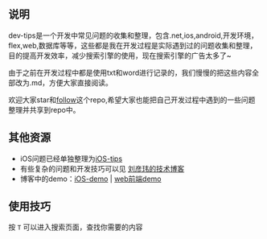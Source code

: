 ## 说明
dev-tips是一个开发中常见问题的收集和整理，包含.net,ios,android,开发环境，flex,web,数据库等等，这些都是我在开发过程是实际遇到过的问题收集和整理，目的提高开发效率，减少搜索引擎的使用，现在搜索引擎的广告太多了~

由于之前在开发过程中都是使用txt和word进行记录的，我们慢慢的把这些内容全部改为.md，方便大家直接阅读。

欢迎大家star和[follow](https://github.com/coolnameismy)这个repo,希望大家也能把自己开发过程中遇到的一些问题整理并共享到repo中。

##  其他资源

-  iOS问题已经单独整理为[iOS-tips](https://github.com/coolnameismy/ios-tips) 
-  有些复杂的问题和开发技巧可以见 [刘彦玮的技术博客](http://liuyanwei.jumppo.com/)
-  博客中的demo：[iOS-demo](https://github.com/coolnameismy/demo) | [web前端demo](https://github.com/coolnameismy/demo-web)

## 使用技巧

按 ````T```` 可以进入搜索页面，查找你需要的内容